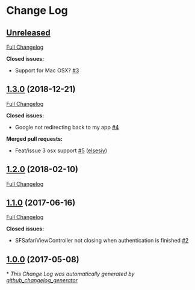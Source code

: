 # Change Log

## [Unreleased](https://github.com/elsesiy/GAppAuth/tree/HEAD)

[Full Changelog](https://github.com/elsesiy/GAppAuth/compare/1.3.0...HEAD)

**Closed issues:**

- Support for Mac OSX? [\#3](https://github.com/elsesiy/GAppAuth/issues/3)

## [1.3.0](https://github.com/elsesiy/GAppAuth/tree/1.3.0) (2018-12-21)
[Full Changelog](https://github.com/elsesiy/GAppAuth/compare/1.2.0...1.3.0)

**Closed issues:**

- Google not redirecting back to my app [\#4](https://github.com/elsesiy/GAppAuth/issues/4)

**Merged pull requests:**

- Feat/issue 3 osx support [\#5](https://github.com/elsesiy/GAppAuth/pull/5) ([elsesiy](https://github.com/elsesiy))

## [1.2.0](https://github.com/elsesiy/GAppAuth/tree/1.2.0) (2018-02-10)
[Full Changelog](https://github.com/elsesiy/GAppAuth/compare/1.1.0...1.2.0)

## [1.1.0](https://github.com/elsesiy/GAppAuth/tree/1.1.0) (2017-06-16)
[Full Changelog](https://github.com/elsesiy/GAppAuth/compare/1.0.0...1.1.0)

**Closed issues:**

- SFSafariViewController not closing when authentication is finished [\#2](https://github.com/elsesiy/GAppAuth/issues/2)

## [1.0.0](https://github.com/elsesiy/GAppAuth/tree/1.0.0) (2017-05-08)


\* *This Change Log was automatically generated by [github_changelog_generator](https://github.com/skywinder/Github-Changelog-Generator)*